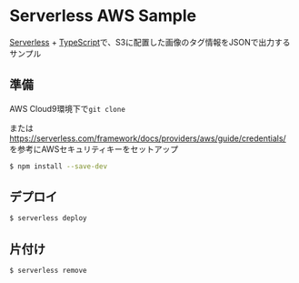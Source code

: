 # Serverless AWS Sample
[Serverless](https://serverless.com/) + [TypeScript](https://www.typescriptlang.org/)で、S3に配置した画像のタグ情報をJSONで出力するサンプル

## 準備
AWS Cloud9環境下で`git clone`

または https://serverless.com/framework/docs/providers/aws/guide/credentials/ を参考にAWSセキュリティキーをセットアップ

```bash
$ npm install --save-dev
```

## デプロイ

```bash
$ serverless deploy
```

## 片付け

```bash
$ serverless remove
```